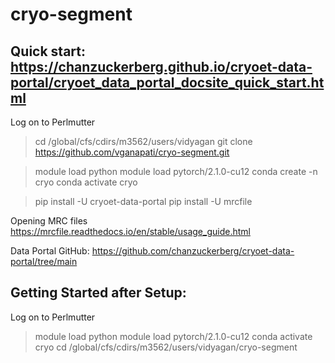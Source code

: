 # cryo-segment

## Quick start: https://chanzuckerberg.github.io/cryoet-data-portal/cryoet_data_portal_docsite_quick_start.html

Log on to Perlmutter
> cd /global/cfs/cdirs/m3562/users/vidyagan
> git clone https://github.com/vganapati/cryo-segment.git

> module load python
> module load pytorch/2.1.0-cu12
> conda create -n cryo
> conda activate cryo

> pip install -U cryoet-data-portal
> pip install -U mrcfile


Opening MRC files
https://mrcfile.readthedocs.io/en/stable/usage_guide.html

Data Portal GitHub:
https://github.com/chanzuckerberg/cryoet-data-portal/tree/main

## Getting Started after Setup:

Log on to Perlmutter


> module load python
> module load pytorch/2.1.0-cu12
> conda activate cryo
> cd /global/cfs/cdirs/m3562/users/vidyagan/cryo-segment
